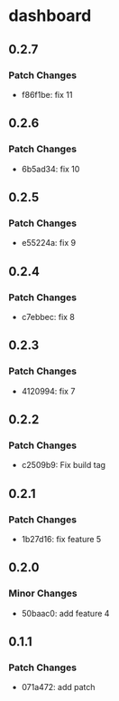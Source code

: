 # dashboard

## 0.2.7

### Patch Changes

- f86f1be: fix 11

## 0.2.6

### Patch Changes

- 6b5ad34: fix 10

## 0.2.5

### Patch Changes

- e55224a: fix 9

## 0.2.4

### Patch Changes

- c7ebbec: fix 8

## 0.2.3

### Patch Changes

- 4120994: fix 7

## 0.2.2

### Patch Changes

- c2509b9: Fix build tag

## 0.2.1

### Patch Changes

- 1b27d16: fix feature 5

## 0.2.0

### Minor Changes

- 50baac0: add feature 4

## 0.1.1

### Patch Changes

- 071a472: add patch
